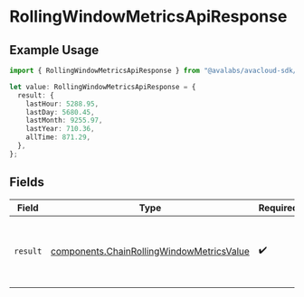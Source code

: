 # RollingWindowMetricsApiResponse

## Example Usage

```typescript
import { RollingWindowMetricsApiResponse } from "@avalabs/avacloud-sdk/models/components";

let value: RollingWindowMetricsApiResponse = {
  result: {
    lastHour: 5288.95,
    lastDay: 5680.45,
    lastMonth: 9255.97,
    lastYear: 710.36,
    allTime: 871.29,
  },
};
```

## Fields

| Field                                                                                                  | Type                                                                                                   | Required                                                                                               | Description                                                                                            |
| ------------------------------------------------------------------------------------------------------ | ------------------------------------------------------------------------------------------------------ | ------------------------------------------------------------------------------------------------------ | ------------------------------------------------------------------------------------------------------ |
| `result`                                                                                               | [components.ChainRollingWindowMetricsValue](../../models/components/chainrollingwindowmetricsvalue.md) | :heavy_check_mark:                                                                                     | Array of current metrics values for different windows.                                                 |